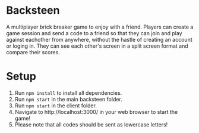 # Backsteen
A multiplayer brick breaker game to enjoy with a friend. Players can create a game session and send a code to a friend so that they can join and play against eachother from anywhere, without the hastle of creating an account or loging in. They can see each other's screen in a split screen format and compare their scores.
# Setup

1. Run `npm install` to install all dependencies.
2. Run `npm start` in the main backsteen folder.
3. Run `npm start` in the client folder.
4. Navigate to http://localhost:3000/ in your web browser to start the game!
5. Please note that all codes should be sent as lowercase letters!



